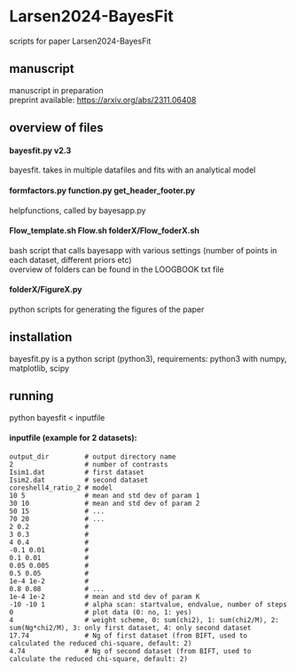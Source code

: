 # Larsen2024-BayesFit
scripts for paper Larsen2024-BayesFit

## manuscript
manuscript in preparation    
preprint available: https://arxiv.org/abs/2311.06408    

## overview of files
#### bayesfit.py  v2.3
bayesfit. takes in multiple datafiles and fits with an analytical model    

#### formfactors.py  function.py   get_header_footer.py    
helpfunctions, called by bayesapp.py

 #### Flow_template.sh Flow.sh folderX/Flow_foderX.sh
 bash script that calls bayesapp with various settings (number of points in each dataset, different priors etc)     
 overview of folders can be found in the LOOGBOOK txt file    

 #### folderX/FigureX.py
 python scripts for generating the figures of the paper    

 ## installation 
 bayesfit.py is a python script (python3), requirements: python3 with numpy, matplotlib, scipy

 ## running
 python bayesfit < inputfile

#### inputfile (example for 2 datasets):
```
output_dir         # output directory name    
2                  # number of contrasts    
Isim1.dat          # first dataset    
Isim2.dat          # second dataset    
coreshell4_ratio_2 # model    
10 5               # mean and std dev of param 1     
30 10              # mean and std dev of param 2    
50 15              # ...    
70 20              # ...    
2 0.2              #    
3 0.3              #    
4 0.4              #    
-0.1 0.01          #    
0.1 0.01           #    
0.05 0.005         #    
0.5 0.05           #    
1e-4 1e-2          #    
0.8 0.08           # ...    
1e-4 1e-2          # mean and std dev of param K    
-10 -10 1          # alpha scan: startvalue, endvalue, number of steps    
0                  # plot data (0: no, 1: yes)    
4                  # weight scheme, 0: sum(chi2), 1: sum(chi2/M), 2: sum(Ng*chi2/M), 3: only first dataset, 4: only second dataset    
17.74              # Ng of first dataset (from BIFT, used to calculated the reduced chi-square, default: 2)    
4.74               # Ng of second dataset (from BIFT, used to calculate the reduced chi-square, default: 2)
```
